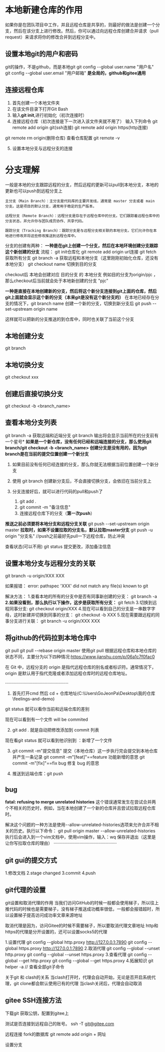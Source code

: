 # 本地新建仓库的作用
如果你是在团队项目中工作，并且远程仓库是共享的，则最好的做法是创建一个分支，然后在该分支上进行修改。然后，你可以通过向远程仓库创建合并请求（pull request）来请求将你的修改合并到远程分支中。

## 设置本地git的用户和密码
git的操作，不是github，而是本地git
git config --global user.name "用户名"
git config --global user.email "用户邮箱"
**是全局的，github和gitee通用**

## 连接远程仓库
1. 首先创建一个本地文件夹
2. 在该文件目录下打开Git Bash
3. 输入**git init**,进行初始化（初次连接时）
4. 连接远程仓库（初次连接是下一次进入该文件夹就不用了）
输入下列命令
    git remote add origin git(ssh连接)
    git remote add origin https(http连接)

git remote rm origin(删除仓库)
查看仓库配置
git remote -v

5. 设置本地分支与远程分支的连接
# 分支理解
一般是本地的分支跟踪远程的分支，然后远程的更新可以pull到本地分支，本地的更新也可以push到远程分支上

    主分支（Main Branch）：主分支是代码库的主要开发线，通常是 master 分支或者 main 分支。这是项目的默认分支，通常用于稳定的生产版本。

    远程分支（Remote Branch）：远程分支是存在于远程仓库中的分支。它们跟踪着远程仓库中的分支状态，并允许你与团队成员协作、共享代码。

    跟踪分支（Tracking Branch）：跟踪分支是与远程分支相关联的本地分支。它们允许你在本地进行修改并将这些修改推送到远程仓库中。

分支的创建有两种：
**一种是在git上创建一个分支，然后在本地环境创建分支跟踪这个新创建的分支**
流程：
git init仓库化
git remote add origin url连接
git fetch获取所有分支
git branch -a 获取远程和本地分支（这里刚刚初始化仓库，还没有本地分支）
git checkout name 切换到目的分支

checkout后 本地会创建对应 目的分支 的 本地分支
例如目的分支为origin/pjc ，那么checkout后当前就会处于本地新创建的分支 "pjc"
<!-- 注意：如果本地是没有分支，直接使用的远程的git上的分支的话，这样是不推荐的（如何辨别？如果使用git branch -a，发现只有远程分支，没有本地分支，那么说明直接使用的是远程的分支）
    在这种情况下，如果你执行 git push 命令，Git 将会尝试将本地分支的修改推送到对应的远程分支，但通常会失败并报错。因为远程分支是不可编辑的，只能通过合并请求（pull request）或者其他权限管理方式来更新。
    所以，直接切换到远程分支并修改是一个不推荐的做法。如果你需要在远程分支上进行修改，应该先创建一个本地分支来跟踪远程分支，并在本地分支上进行修改，然后通过合并请求等方式将修改推送到远程分支。 -->

<!-- **此时我们可以创建一个本地分支，将本地分支连接到远程分支**
    git checkout -b name
    git branch --set-upstream-to=origin/<branch> name 
    虽然连接了，但是push的时候还是需要设置推送的远程分支
和下面的方法相似，唯一的区别是创建新的分支连接到git中已有的分支；而下面的方法是创建git中没有的分支，推送到git中使出现新的分支
    如果git不认识set-upstream，可以试试下面的方法
    git push -u origin master_pjc:pjc -->

**一种是直接在本地创建新的分支，然后将这个新分支连接到git上面的仓库，然后git上面就会显示这个新的分支（本来git是没有这个新分支的）**
在本地已经存在分支的情况下，git branch name 创建一个新的分支，切换到新分支后
git push --set-upstream origin name

这样就可以把新的分支推送的到仓库中，同时也关联了当前这个分支

## 本地创建分支
git branch <name>

## 本地切换分支
git checkout xxx

## 创建后直接切换分支
git checkout -b <branch_name>

## 查看本地分支列表
git branch -a 获取远端和近端分支
git branch
输出将会显示当前所在的分支前有一个星号*
**如果是一个新仓库，没有任何已经和远端连接的分支，那么使用git branch/git checkout -b <branch_name> 创建分支是没有用的，因为git branch是在当前的提交位置创建一个新分支**
1. 如果目前没有任何已经连接的分支，那么你就无法根据当前位置创建一个新分支
2. 使用 git branch 创建新分支后，不会直接切换分支，会依旧在当前分支上

6. 分支连接好后，就可以进行代码的pull和push了
   1.   git add .
   2.   git commit -m "备注信息"
   3. 连接远程仓库下的分支（**第一次push**）

**推送之前必须要将本地分支和远程分支关联**
    git push --set-upstream origin master
**拉取时，如果不设置拉取的分支名，默认拉取master分支**
    git push -u origin "分支名"
//push之前最好先pull一下远程仓库，防止冲突

 查看状态(可以不用)
    git status
 提交更改，添加备注信息

## 设置本地分支与远程分支的关联
git branch -u origin/XXX XXX

如果报错：
error: pathspec 'XXX' did not match any file(s) known to git

解决方法：
1.查看本地的所有的分支中是否有同事新创建的分支：
    git branch -a
**2.如果没看到，那么执行以下操作，这步是获取所有分支：**
    git fetch
3.切换到远程同事分支:
    git checkout origin/XXX
4.现在可以看到自己的分支是一串数字字母，这时新建并切换到同事的分支：
    git checkout -b XXX
5.现在需要跟远程的同事分支进行关联：
    git branch -u origin/XXX XXX


## 将github的代码拉到本地仓库中
git pull
git pull --rebase origin master
使用git pull 根据远程仓库和本地仓库的状态不同，主要分为以下四种情况:https://www.jianshu.com/p/06a1c7f0fac0


在 Git 中，远程分支的 origin 是指代远程仓库的别名或者标识符。通常情况下，origin 是默认用于指代克隆或者添加远程仓库时的远程仓库地址。

···················································

1. 首先打开cmd 然后 cd + 仓库地址(C:\Users\GoJeonPa\Desktop\我的仓库\feelings-and-demo)

git status 就可以看你当前和远端仓库的差别

现在可以看到有一个文件 will be commited

2. git add . 就是自动把修改添加到 commit 列表

现在看git status 就可以看到他识别到 ：新增了一个文件

3. git commit -m"提交信息" 提交（本地仓库）这一步执行完会提交到本地仓库并产生一条记录
git commit -m"[feat]"==feature 功能新增的意思
git commit -m"[fix]"==fix bug 修复 bug 的意思

4. 推送到远端仓库：git push



## bug
**fatal: refusing to merge unrelated histories**
这个错误通常发生在尝试合并两个不相关的历史时，例如，当在本地创建了一个新的仓库并且尝试拉取远程仓库时。

解决这个问题的一种方法是使用--allow-unrelated-histories选项来允许合并不相关的历史。执行以下命令：
    git pull origin master --allow-unrelated-histories
执行后会进入到一个vim文档中，使用vim操作，输入：wq 保存并退出（这里是让你写拉取仓库的理由）
···················································
## git gui的提交方式

1.修改文档
2.stage changed
3.commit
4.push

## git代理的设置
git设置和取消代理的作用
当我们访问GitHub的时候一般都会使用梯子，所以往上推代码的时候也是需要梯子，没有梯子推送成功概率很低，一般都会报错超时，所以设置梯子提高访问成功率文章来源地址

取消代理是因为，访问Gitee的时候不需要梯子，所以要取消代理文章地址
http和https的代理是分开设置的，还可以设置socks5的代理

1.设置代理
git config --global http.proxy  http://127.0.0.1:7890
git config --global https.proxy http://127.0.0.1:7890
2.取消代理
git config --global --unset http.proxy
git config --global --unset https.proxy
3.查看代理
git config --global --get http.proxy
git config --global --get https.proxy
4.拓展知识
git helper -a // 查看全部git子命令

关于git 和 clash的关系
当clash打开时，代理会自动开始，无论是否开启系统代理，git clone都会默认使用已有的代理
当clash关闭后，代理会自动取消

## gitee SSH连接方法
下载git
获取公钥，配置到gitee上

测试是否连接到远程自己的账号。
 ssh -T git@gitee.com

远程连接 fork的数据库
git remote add origin + 网址

设置分支
